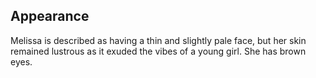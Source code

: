 ## Appearance

Melissa is described as having a thin and slightly pale face, but her skin remained lustrous as it exuded the vibes of a young girl. She has brown eyes. 
